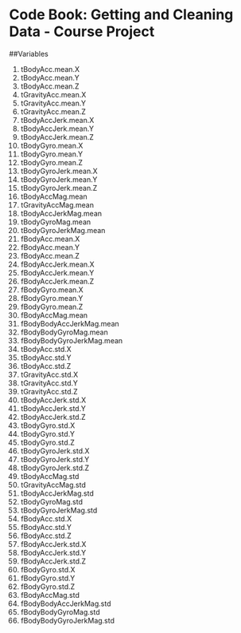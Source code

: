 # Code Book: Getting and Cleaning Data - Course Project

##Variables

1. tBodyAcc.mean.X 
2. tBodyAcc.mean.Y 
3. tBodyAcc.mean.Z 
4. tGravityAcc.mean.X 
5. tGravityAcc.mean.Y 
6. tGravityAcc.mean.Z 
7. tBodyAccJerk.mean.X 
8. tBodyAccJerk.mean.Y 
9. tBodyAccJerk.mean.Z 
10. tBodyGyro.mean.X 
11. tBodyGyro.mean.Y 
12. tBodyGyro.mean.Z 
13. tBodyGyroJerk.mean.X 
14. tBodyGyroJerk.mean.Y 
15. tBodyGyroJerk.mean.Z 
16. tBodyAccMag.mean 
17. tGravityAccMag.mean 
18. tBodyAccJerkMag.mean 
19. tBodyGyroMag.mean 
20. tBodyGyroJerkMag.mean 
21. fBodyAcc.mean.X 
22. fBodyAcc.mean.Y 
23. fBodyAcc.mean.Z 
24. fBodyAccJerk.mean.X 
25. fBodyAccJerk.mean.Y 
26. fBodyAccJerk.mean.Z 
27. fBodyGyro.mean.X 
28. fBodyGyro.mean.Y 
29. fBodyGyro.mean.Z 
30. fBodyAccMag.mean 
31. fBodyBodyAccJerkMag.mean 
32. fBodyBodyGyroMag.mean 
33. fBodyBodyGyroJerkMag.mean 
34. tBodyAcc.std.X 
35. tBodyAcc.std.Y 
36. tBodyAcc.std.Z 
37. tGravityAcc.std.X 
38. tGravityAcc.std.Y 
39. tGravityAcc.std.Z 
40. tBodyAccJerk.std.X 
41. tBodyAccJerk.std.Y 
42. tBodyAccJerk.std.Z 
43. tBodyGyro.std.X 
44. tBodyGyro.std.Y 
45. tBodyGyro.std.Z 
46. tBodyGyroJerk.std.X 
47. tBodyGyroJerk.std.Y 
48. tBodyGyroJerk.std.Z 
49. tBodyAccMag.std 
50. tGravityAccMag.std 
51. tBodyAccJerkMag.std 
52. tBodyGyroMag.std 
53. tBodyGyroJerkMag.std 
54. fBodyAcc.std.X 
55. fBodyAcc.std.Y 
56. fBodyAcc.std.Z 
57. fBodyAccJerk.std.X 
58. fBodyAccJerk.std.Y 
59. fBodyAccJerk.std.Z 
60. fBodyGyro.std.X 
61. fBodyGyro.std.Y 
62. fBodyGyro.std.Z 
63. fBodyAccMag.std 
64. fBodyBodyAccJerkMag.std 
65. fBodyBodyGyroMag.std 
66. fBodyBodyGyroJerkMag.std